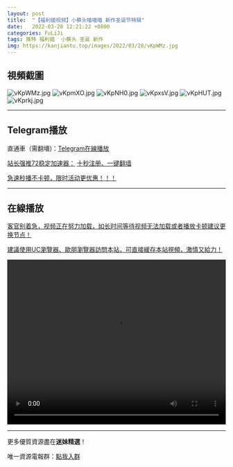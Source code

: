 ```yaml
---
layout: post
title:  "【福利姬视频】小蔡头喵喵喵 新作圣诞节特辑"
date:   2022-03-28 12:21:22 +0800
categories: FuLiJi
tags: 推特 福利姬  小蔡头 圣诞 新作
img: https://kanjiantu.top/images/2022/03/28/vKpWMz.jpg
---
```



## 視頻截圖

![vKpWMz.jpg](https://kanjiantu.top/images/2022/03/28/vKpWMz.jpg)
![vKpmXO.jpg](https://kanjiantu.top/images/2022/03/28/vKpmXO.jpg)
![vKpNH0.jpg](https://kanjiantu.top/images/2022/03/28/vKpNH0.jpg)
![vKpxsV.jpg](https://kanjiantu.top/images/2022/03/28/vKpxsV.jpg)
![vKpHUT.jpg](https://kanjiantu.top/images/2022/03/28/vKpHUT.jpg)
![vKprkj.jpg](https://kanjiantu.top/images/2022/03/28/vKprkj.jpg)

* * *
## Telegram播放

直通車（需翻墻)：[Telegram在線播放](https://t.me/mimeijingxuan/406)

<u>站长强推72稳定加速器：</u> [十秒注册、一键翻墙](https://www.mimei.blog/skip/vpn.html)


<u>急速秒播不卡顿，限时活动更优惠！！！</u>
* * *
## 在線播放
<u>客官别着急，视频正在努力加载，如长时间等待视频无法加载或者播放卡顿建议更换节点！</u>

<u>建議使用UC瀏覽器、歐朋瀏覽器訪問本站，可直接緩存本站視頻，激情又給力！</u>
<center><video src="https://cdn.publer.io/uploads/videos/6246bf30db2797343b2496ac/13d23bedd52155947a1d5ec085dcf8d0.mp4" width="100%" height="380px" controls="controls"></video></center>


* * *
更多優質資源盡在**迷妹精選**！

唯一資源電報群：[點我入群](https://t.me/mimeijingxuan)


